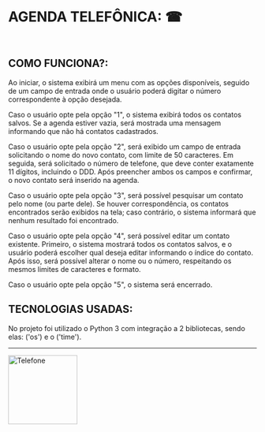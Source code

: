 # AGENDA TELEFÔNICA: ☎

<br>

## COMO FUNCIONA?:
Ao iniciar, o sistema exibirá um menu com as opções disponíveis, seguido de um campo de entrada onde o usuário poderá digitar o número correspondente à opção desejada.

Caso o usuário opte pela opção "1", o sistema exibirá todos os contatos salvos.
Se a agenda estiver vazia, será mostrada uma mensagem informando que não há contatos cadastrados.

Caso o usuário opte pela opção "2", será exibido um campo de entrada solicitando o nome do novo contato, com limite de 50 caracteres.
Em seguida, será solicitado o número de telefone, que deve conter exatamente 11 dígitos, incluindo o DDD.
Após preencher ambos os campos e confirmar, o novo contato será inserido na agenda.

Caso o usuário opte pela opção "3", será possível pesquisar um contato pelo nome (ou parte dele).
Se houver correspondência, os contatos encontrados serão exibidos na tela; caso contrário, o sistema informará que nenhum resultado foi encontrado.

Caso o usuário opte pela opção "4", será possível editar um contato existente.
Primeiro, o sistema mostrará todos os contatos salvos, e o usuário poderá escolher qual deseja editar informando o índice do contato.
Após isso, será possível alterar o nome ou o número, respeitando os mesmos limites de caracteres e formato.

Caso o usuário opte pela opção "5", o sistema será encerrado.

## TECNOLOGIAS USADAS:

No projeto foi utilizado o Python 3 com integração a 2 bibliotecas, sendo elas: ('os') e o ('time').

---

<img 
    src="https://media.tenor.com/IWy9hfqlYmQAAAAM/event.gif"
    alt="Telefone"
    width="140px"
/>
